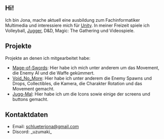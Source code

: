 ## Hi!

Ich bin Jona, mache aktuell eine ausbildung zum Fachinformatiker Multimedia und interessiere mich für [Unity](https://unity.com/de "Unity Link"). In meiner Freizeit spiele ich Volleyball, [Jugger](https://www.jugger.de/was-ist-jugger.php "Jugger Link"), D&D, Magic: The Gathering und Videospiele.

## Projekte
Projekte an denen ich mitgearbeitet habe:
- [Mage-of-Swords](https://github.com/Jonix-24/Mage-of-Swords "Mage of Swords link"): Hier habe ich mich unter anderem um das Movement, die Enemy AI und die Waffe gekümmert. 
- [Void_No_More](https://git.bib.de/PBA3H23ATH/void_no_more "void no more link"): Hier habe ich unter anderem die Enemy Spawns und Drops, Collectibles, die Kamera, die Charakter Rotation und das Movement gemacht.
- [Jugg-Mal](https://git.bib.de/PBA3H23ATH/jugg-mal "jugg mal link"): Hier habe ich um die Icons sowie einige der screens und buttons gemacht.

## Kontaktdaten
- Email: [schlueterjona@gmail.com](https://mail.google.com/mail/u/0/#inbox?compose=DmwnWrRpclXdZVMZzJWBffKDLSJtwBZCqPZpvCFrsdSPjfrtklLDnDRRhwkSZTfGGjjRDwKmzXSb "Email")
- Discord: \_uzumaki\_
